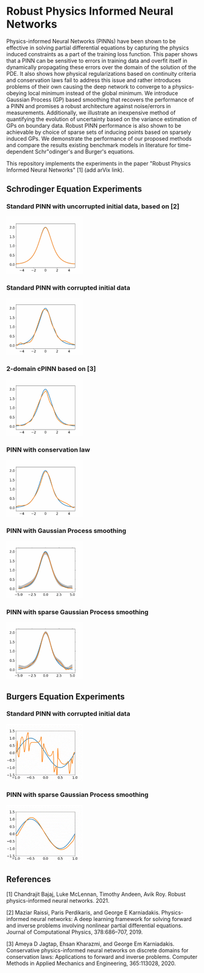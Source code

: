 # Robust Physics Informed Neural Networks

Physics-informed Neural Networks (PINNs) have been shown to be effective in solving partial differential equations by capturing the physics induced constraints as a part of the training loss function. This paper shows that a PINN can be sensitive to errors in training data and overfit itself in dynamically propagating these errors over the domain of the solution of the PDE. It also shows how physical regularizations based on continuity criteria and conservation laws fail to address this issue and rather introduces problems of their own causing the deep network to converge to a physics-obeying local minimum instead of the global minimum. We introduce Gaussian Process (GP) based smoothing that recovers the performance of a PINN and promises a robust architecture against noise/errors in measurements. Additionally, we illustrate an inexpensive method of quantifying the evolution of uncertainty based on the variance estimation of GPs on boundary data. Robust PINN performance is also shown to be achievable by choice of sparse sets of inducing points based on sparsely induced GPs. We demonstrate the performance of our proposed methods and compare the results existing benchmark models in literature for time-dependent Schr\"odinger's and Burger's equations.

This repository implements the experiments in the paper "Robust Physics Informed Neural Networks" [1] (add arVix link).

## Schrodinger Equation Experiments

### Standard PINN with uncorrupted initial data, based on [2]
<img src = "Images/NLS_h_no_error.gif" width = 200></img>
### Standard PINN with corrupted initial data
<img src = "Images/NLS_h_no_smoothing.gif" width = 200></img>
### 2-domain cPINN based on [3]
<img src = "Images/cPINN_NLS_h.gif" width = 200></img>
### PINN with conservation law
<img src = "Images/PINN_with_Conservation_NLS_h.gif" width = 200></img>
### PINN with Gaussian Process smoothing
<img src = "Images/NLS_h_GP_with_bounds.gif" width = 200></img>
### PINN with sparse Gaussian Process smoothing
<img src = "Images/NLS_h_SGP30_with_bounds.gif" width = 200></img>


## Burgers Equation Experiments

### Standard PINN with corrupted initial data
<img src = "Images/Burgers_Standard_PINN.gif" width = 200></img>
### PINN with sparse Gaussian Process smoothing
<img src = "Images/Burgers_SGP_PINN.gif" width = 200></img>

## References
[1] Chandrajit Bajaj, Luke McLennan, Timothy Andeen, Avik Roy. Robust physics-informed neural networks. 2021.

[2] Maziar Raissi, Paris Perdikaris, and George E Karniadakis. Physics-informed neural networks: A deep learning framework for solving forward and inverse problems involving nonlinear partial differential equations. Journal of Computational Physics, 378:686–707, 2019.

[3] Ameya D Jagtap, Ehsan Kharazmi, and George Em Karniadakis. Conservative physics-informed neural networks on discrete domains for conservation laws: Applications to forward and inverse problems. Computer Methods in Applied Mechanics and Engineering, 365:113028, 2020.
